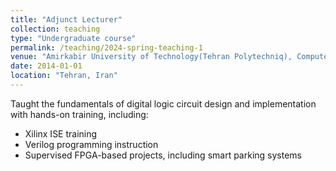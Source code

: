 ```yaml
---
title: "Adjunct Lecturer"
collection: teaching
type: "Undergraduate course"
permalink: /teaching/2024-spring-teaching-1
venue: "Amirkabir University of Technology(Tehran Polytechniq), Computer Engineering"
date: 2014-01-01
location: "Tehran, Iran"
---
```


Taught the fundamentals of digital logic circuit design and implementation with hands-on training, including:
- Xilinx ISE training
- Verilog programming instruction
- Supervised FPGA-based projects, including smart parking systems
